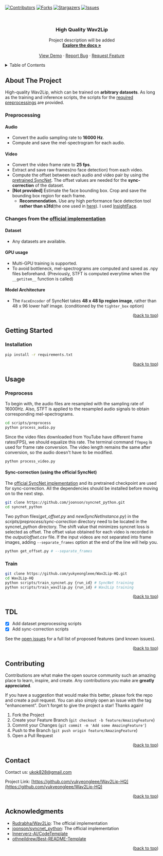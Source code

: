 <div id="top"></div>
<!--
*** Thanks for checking out the Best-README-Template. If you have a suggestion
*** that would make this better, please fork the repo and create a pull request
*** or simply open an issue with the tag "enhancement".
*** Don't forget to give the project a star!
*** Thanks again! Now go create something AMAZING! :D
-->



<!-- PROJECT SHIELDS -->
<!--
*** I'm using markdown "reference style" links for readability.
*** Reference links are enclosed in brackets [ ] instead of parentheses ( ).
*** See the bottom of this document for the declaration of the reference variables
*** for contributors-url, forks-url, etc. This is an optional, concise syntax you may use.
*** https://www.markdownguide.org/basic-syntax/#reference-style-links
-->
[![Contributors][contributors-shield]][contributors-url]
[![Forks][forks-shield]][forks-url]
[![Stargazers][stars-shield]][stars-url]
[![Issues][issues-shield]][issues-url]



<!-- PROJECT LOGO -->
<br />
<div align="center">
  <a href="https://github.com/yukyeongleee/Wav2Lip-HQ">
    <!-- <img src="assets/templates/logo.png" alt="Logo" width="80" height="80"> -->
  </a>

<h3 align="center">High Quality Wav2Lip</h3>

  <p align="center">
    Project description will be added
    <br />
    <a href="https://github.com/yukyeongleee/Wav2Lip-HQ"><strong>Explore the docs »</strong></a>
    <br />
    <br />
    <a href="https://github.com/yukyeongleee/Wav2Lip-HQ">View Demo</a>
    ·
    <a href="https://github.com/Wav2Lip-HQ/issues">Report Bug</a>
    ·
    <a href="https://github.com/yukyeongleee/Wav2Lip-HQ/issues">Request Feature</a>
  </p>
</div>



<!-- TABLE OF CONTENTS -->
<details>
  <summary>Table of Contents</summary>
  <ol>
    <li>
      <a href="#about-the-project">About The Project</a>
    </li>
    <li>
      <a href="#getting-started">Getting Started</a>
      <ul>
        <li><a href="#installation">Installation</a></li>
      </ul>
    </li>
    <li><a href="#usage">Usage</a></li>
    <li><a href="#tdl">TDL</a></li>
    <li><a href="#contributing">Contributing</a></li>
    <li><a href="#contact">Contact</a></li>
    <li><a href="#acknowledgments">Acknowledgments</a></li>
  </ol>
</details>



<!-- ABOUT THE PROJECT -->
## About The Project

<!-- [![Product Name Screen Shot][product-screenshot]](https://example.com) -->
High-quality Wav2Lip, which can be trained on **arbitrary datasets**. 
As long as the training and inference scripts, the scripts for the [required preprocessings](https://github.com/Rudrabha/Wav2Lip#training-on-datasets-other-than-lrs2) are provided.

### Preprocessing
#### Audio
- Convert the audio sampling rate to **16000 Hz**. 
- Compute and save the mel-spectrogram for each audio. 

#### Video
- Convert the video frame rate to **25 fps**. 
- Extract and save raw frames(no face detection) from each video.
- Compute the offset between each audio and video pair by using the [pretrained SyncNet][repo-syncnet]. The offset values are needed for the **sync-correction** of the dataset. 
- **[Not provided]** Estimate the face bounding box. Crop and save the bounding box region for each frame. 
  - **Recommendation.** Use any high performance face detection tool **rather than s3fd**(the one used in [here]()). I used [InsightFace](https://github.com/deepinsight/insightface). 


### Changes from the [official implementation][repo-wav2lip]
#### Dataset
- Any datasets are available.

#### GPU usage
- Multi-GPU training is supported.
- To avoid bottleneck, mel-spectrograms are computed and saved as .npy files beforehand. (Previously, STFT is computed everytime when the `__getitem__` function is called)
 

#### Model Architecture
- The `FaceEncoder` of SyncNet takes **48 x 48 lip region image**, rather than 48 x 96 lower half image. (conditioned by the `tighter_box` option) 


<p align="right">(<a href="#top">back to top</a>)</p>



<!-- GETTING STARTED -->
## Getting Started

### Installation

```sh
pip install -r requirements.txt
```

<p align="right">(<a href="#top">back to top</a>)</p>



<!-- USAGE EXAMPLES -->
## Usage

### Preprocess

To begin with, the audio files are resampled with the sampling rate of 16000Hz. Also, STFT is applied to the resampled audio signals to obtain corresponding mel-spectrograms.
```sh
cd scripts/preprocess
python process_audio.py
```

Since the video files downloaded from YouTube have different frame rates(FPS), we should equalize this rate. The terminal command `ffmpeg` is used for frame rate conversion. The video length remains the same after conversion, so the audio doesn't have to be modified.

``` sh
python process_video.py
```

#### Sync-correction (using the official SyncNet)
The [official SyncNet implementation][repo-syncnet] and its pretrained checkpoint are used for sync-correction. All the dependencies should be installed before moving on to the next step. 
``` sh
git clone https://github.com/joonson/syncnet_python.git
cd syncnet_python 
```

Two python files(*get_offset.py* and *newSyncNetInstance.py*) in the *scripts/preprocess/sync-correction* directory need to be located in the syncnet_python directory. The shift value that minimizes syncnet loss is selected as offset. The offset value obtained for each video is recorded in the *output/offset.csv* file. If the input videos are not separated into frame images, adding `--separate_frames` option at the end of the line will help you.
``` sh
python get_offset.py # --separate_frames
```


### Train

```sh
git clone https://github.com/yukyeongleee/Wav2Lip-HQ.git
cd Wav2Lip-HQ
python scripts/train_syncnet.py {run_id} # SyncNet training
python scripts/train_wav2lip.py {run_id} # Wav2Lip training
```

<p align="right">(<a href="#top">back to top</a>)</p>


<!-- TDL -->
## TDL

- [x] Add dataset preprocessing scripts
- [x] Add sync-correction scripts

See the [open issues](https://github.com/yukyeongleee/Wav2Lip-HQ/issues) for a full list of proposed features (and known issues).

<p align="right">(<a href="#top">back to top</a>)</p>


<!-- CONTRIBUTING -->
## Contributing

Contributions are what make the open source community such an amazing place to learn, inspire, and create. Any contributions you make are **greatly appreciated**.

If you have a suggestion that would make this better, please fork the repo and create a pull request. You can also simply open an issue with the tag "enhancement".
Don't forget to give the project a star! Thanks again!

1. Fork the Project
2. Create your Feature Branch (`git checkout -b feature/AmazingFeature`)
3. Commit your Changes (`git commit -m 'Add some AmazingFeature'`)
4. Push to the Branch (`git push origin feature/AmazingFeature`)
5. Open a Pull Request

<p align="right">(<a href="#top">back to top</a>)</p>


<!-- CONTACT -->
## Contact

Contact us: ukok828@gmail.com

Project Link: [https://github.com/yukyeongleee/Wav2Lip-HQ](https://github.com/yukyeongleee/Wav2Lip-HQ)

<p align="right">(<a href="#top">back to top</a>)</p>


<!-- ACKNOWLEDGMENTS -->
## Acknowledgments

* [Rudrabha/Wav2Lip][repo-wav2lip]: The official implementation
* [joonson/syncnet_python][repo-syncnet]: The official implementation
* [Innerverz-AI/CodeTemplate](https://github.com/Innerverz-AI/CodeTemplate)
* [othneildrew/Best-README-Template](https://github.com/othneildrew/Best-README-Template)

<p align="right">(<a href="#top">back to top</a>)</p>


<!-- MARKDOWN LINKS & IMAGES -->
<!-- https://www.markdownguide.org/basic-syntax/#reference-style-links -->
[contributors-shield]: https://img.shields.io/github/contributors/yukyeongleee/Wav2Lip-HQ.svg?style=for-the-badge
[contributors-url]: https://github.com/yukyeongleee/Wav2Lip-HQ/graphs/contributors
[forks-shield]: https://img.shields.io/github/forks/Iyukyeongleee/Wav2Lip-HQ.svg?style=for-the-badge
[forks-url]: https://github.com/yukyeongleee/Wav2Lip-HQ/network/members
[stars-shield]: https://img.shields.io/github/stars/yukyeongleee/Wav2Lip-HQ.svg?style=for-the-badge
[stars-url]: https://github.com/yukyeongleee/Wav2Lip-HQ/stargazers
[issues-shield]: https://img.shields.io/github/issues/yukyeongleee/Wav2Lip-HQ.svg?style=for-the-badge
[issues-url]: https://github.com/yukyeongleee/Wav2Lip-HQ/issues
[product-screenshot]: images/screenshot.png

[repo-wav2lip]: https://github.com/Rudrabha/Wav2Lip
[repo-syncnet]: https://github.com/joonson/syncnet_python